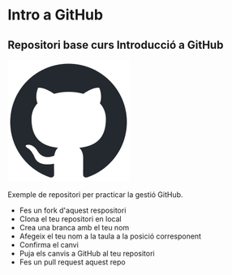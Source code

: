 # Intro a GitHub
## Repositori base curs Introducció a GitHub

![GitHub Logo](/img/github-mark.png)

Exemple de repositori per practicar la gestió GitHub.

+ Fes un fork d'aquest respositori
+ Clona el teu repositori en local
+ Crea una branca amb el teu nom
+ Afegeix el teu nom a la taula a la posició corresponent
+ Confirma el canvi
+ Puja els canvis a GitHub al teu repositori
+ Fes un pull request aquest repo
